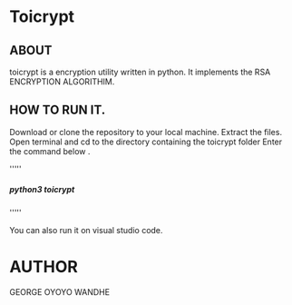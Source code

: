 # Toicrypt

## ABOUT 
toicrypt is a encryption utility written in python.
It implements the RSA ENCRYPTION ALGORITHIM.

## HOW TO RUN IT.
Download or clone the repository to your local machine.
Extract the files.
Open terminal and cd to the directory containing the toicrypt folder
Enter the command below .

'''''
##### python3 toicrypt

'''''

You can also run it on visual studio code.


# AUTHOR
GEORGE OYOYO WANDHE 

